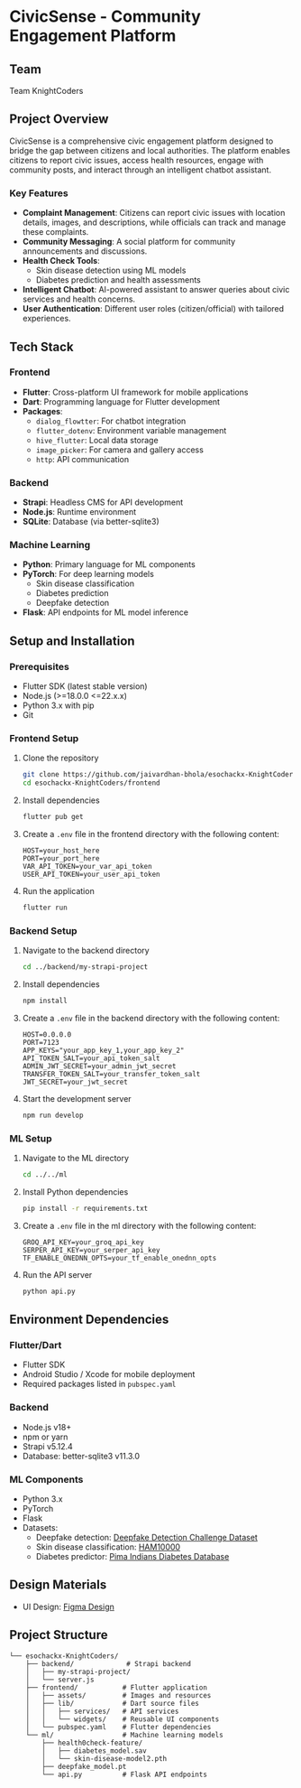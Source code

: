 # CivicSense - Community Engagement Platform

## Team

Team KnightCoders

## Project Overview

CivicSense is a comprehensive civic engagement platform designed to bridge the gap between citizens and local authorities. The platform enables citizens to report civic issues, access health resources, engage with community posts, and interact through an intelligent chatbot assistant.

### Key Features

- **Complaint Management**: Citizens can report civic issues with location details, images, and descriptions, while officials can track and manage these complaints.
- **Community Messaging**: A social platform for community announcements and discussions.
- **Health Check Tools**: 
  - Skin disease detection using ML models
  - Diabetes prediction and health assessments
- **Intelligent Chatbot**: AI-powered assistant to answer queries about civic services and health concerns.
- **User Authentication**: Different user roles (citizen/official) with tailored experiences.

## Tech Stack

### Frontend
- **Flutter**: Cross-platform UI framework for mobile applications
- **Dart**: Programming language for Flutter development
- **Packages**:
  - `dialog_flowtter`: For chatbot integration
  - `flutter_dotenv`: Environment variable management
  - `hive_flutter`: Local data storage
  - `image_picker`: For camera and gallery access
  - `http`: API communication

### Backend
- **Strapi**: Headless CMS for API development
- **Node.js**: Runtime environment
- **SQLite**: Database (via better-sqlite3)

### Machine Learning
- **Python**: Primary language for ML components
- **PyTorch**: For deep learning models
  - Skin disease classification
  - Diabetes prediction
  - Deepfake detection
- **Flask**: API endpoints for ML model inference

## Setup and Installation

### Prerequisites
- Flutter SDK (latest stable version)
- Node.js (>=18.0.0 <=22.x.x)
- Python 3.x with pip
- Git

### Frontend Setup

1. Clone the repository
   ```bash
   git clone https://github.com/jaivardhan-bhola/esochackx-KnightCoders.git
   cd esochackx-KnightCoders/frontend
   ```

2. Install dependencies
   ```bash
   flutter pub get
   ```

3. Create a `.env` file in the frontend directory with the following content:
   ```
   HOST=your_host_here
   PORT=your_port_here
   VAR_API_TOKEN=your_var_api_token
   USER_API_TOKEN=your_user_api_token
   ```

4. Run the application
   ```bash
   flutter run
   ```

### Backend Setup

1. Navigate to the backend directory
   ```bash
   cd ../backend/my-strapi-project
   ```

2. Install dependencies
   ```bash
   npm install
   ```

3. Create a `.env` file in the backend directory with the following content:
   ```
   HOST=0.0.0.0
   PORT=7123
   APP_KEYS="your_app_key_1,your_app_key_2"
   API_TOKEN_SALT=your_api_token_salt
   ADMIN_JWT_SECRET=your_admin_jwt_secret
   TRANSFER_TOKEN_SALT=your_transfer_token_salt
   JWT_SECRET=your_jwt_secret
   ```

4. Start the development server
   ```bash
   npm run develop
   ```

### ML Setup

1. Navigate to the ML directory
   ```bash
   cd ../../ml
   ```

2. Install Python dependencies
   ```bash
   pip install -r requirements.txt
   ```

3. Create a `.env` file in the ml directory with the following content:
   ```
   GROQ_API_KEY=your_groq_api_key
   SERPER_API_KEY=your_serper_api_key
   TF_ENABLE_ONEDNN_OPTS=your_tf_enable_onednn_opts
   ```

4. Run the API server
   ```bash
   python api.py
   ```

## Environment Dependencies

### Flutter/Dart
- Flutter SDK
- Android Studio / Xcode for mobile deployment
- Required packages listed in `pubspec.yaml`

### Backend
- Node.js v18+
- npm or yarn
- Strapi v5.12.4
- Database: better-sqlite3 v11.3.0

### ML Components
- Python 3.x
- PyTorch
- Flask
- Datasets:
  - Deepfake detection: [Deepfake Detection Challenge Dataset](https://www.kaggle.com/competitions/deepfake-detection-challenge/data)
  - Skin disease classification: [HAM10000](https://www.kaggle.com/datasets/kmader/skin-cancer-mnist-ham10000)
  - Diabetes predictor: [Pima Indians Diabetes Database](https://www.kaggle.com/datasets/uciml/pima-indians-diabetes-database)

## Design Materials

- UI Design: [Figma Design](https://www.figma.com/design/VvDOUjGg7R2rzXFtbhMAfI/Esoc-x-hack?node-id=0-1&p=f&t=BMe5v09Wfzs0jDHX-0)

## Project Structure

```
└── esochackx-KnightCoders/
    ├── backend/             # Strapi backend
    │   ├── my-strapi-project/
    │   └── server.js
    ├── frontend/           # Flutter application
    │   ├── assets/         # Images and resources
    │   ├── lib/            # Dart source files
    │   │   ├── services/   # API services
    │   │   └── widgets/    # Reusable UI components
    │   └── pubspec.yaml    # Flutter dependencies
    └── ml/                 # Machine learning models
        ├── health0check-feature/
        │   ├── diabetes_model.sav
        │   └── skin-disease-model2.pth
        ├── deepfake_model.pt
        └── api.py          # Flask API endpoints
```